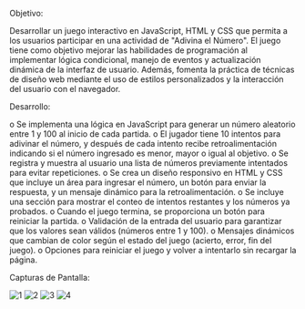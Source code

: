 Objetivo:

Desarrollar un juego interactivo en JavaScript, HTML y CSS que permita a los usuarios participar en una actividad de "Adivina el Número". 
El juego tiene como objetivo mejorar las habilidades de programación al implementar lógica condicional, manejo de eventos y actualización dinámica de la interfaz de usuario. 
Además, fomenta la práctica de técnicas de diseño web mediante el uso de estilos personalizados y la interacción del usuario con el navegador.

Desarrollo:

o	Se implementa una lógica en JavaScript para generar un número aleatorio entre 1 y 100 al inicio de cada partida.
o	El jugador tiene 10 intentos para adivinar el número, y después de cada intento recibe retroalimentación indicando si el número ingresado es menor, mayor o igual al objetivo.
o	Se registra y muestra al usuario una lista de números previamente intentados para evitar repeticiones.
o	Se crea un diseño responsivo en HTML y CSS que incluye un área para ingresar el número, un botón para enviar la respuesta, y un mensaje dinámico para la retroalimentación.
o	Se incluye una sección para mostrar el conteo de intentos restantes y los números ya probados.
o	Cuando el juego termina, se proporciona un botón para reiniciar la partida.
o	Validación de la entrada del usuario para garantizar que los valores sean válidos (números entre 1 y 100).
o	Mensajes dinámicos que cambian de color según el estado del juego (acierto, error, fin del juego).
o	Opciones para reiniciar el juego y volver a intentarlo sin recargar la página.

Capturas de Pantalla:

![1](https://github.com/user-attachments/assets/6ad0a961-f1de-4250-b632-c579f52ac602)
![2](https://github.com/user-attachments/assets/49afa2f5-b008-4dfd-a139-990b0fd57949)
![3](https://github.com/user-attachments/assets/9e1a431f-332c-45cd-90e7-61ffdbdfb23d)
![4](https://github.com/user-attachments/assets/e12f21af-bc7d-48ea-bb3d-29449025f0bd)
